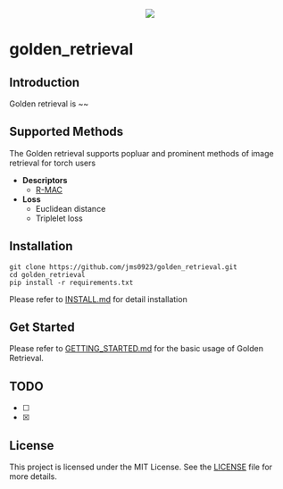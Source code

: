 <p align="center">
    <img src='test/logo.jpg'>
</p>

# golden_retrieval

## Introduction
Golden retrieval is ~~

## Supported Methods
The Golden retrieval supports popluar and prominent methods of image retrieval for torch users
- **Descriptors**
    - [R-MAC](https://arxiv.org/pdf/1511.05879.pdf)
- **Loss**
    - Euclidean distance
    - Triplelet loss

## Installation

```
git clone https://github.com/jms0923/golden_retrieval.git
cd golden_retrieval
pip install -r requirements.txt
```

Please refer to [INSTALL.md](docs/INSTALL.md) for detail installation

## Get Started
Please refer to [GETTING_STARTED.md](docs/GETTING_STARTED.md) for the basic usage of Golden Retrieval.

## TODO
- [ ] 
- [x]


## License

This project is licensed under the MIT License. See the [LICENSE](LICENSE) file for more details.